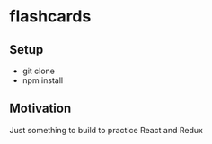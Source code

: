 # flashcards

## Setup

- git clone
- npm install

## Motivation

Just something to build to practice React and Redux